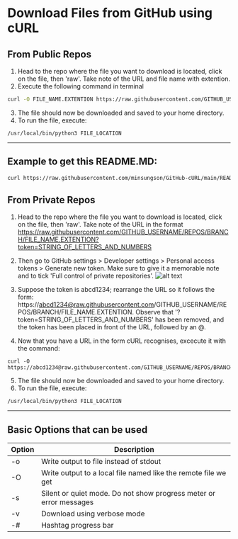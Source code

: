 # Download Files from GitHub using cURL
## From Public Repos
1. Head to the repo where the file you want to download is located, click on the file, then 'raw'. Take note of the URL and file name with extention.
2. Execute the following command in terminal
```sh
curl -O FILE_NAME.EXTENTION https://raw.githubusercontent.com/GITHUB_USERNAME/REPOS/BRANCH/FILE_NAME.EXTENTION
```
3. The file should now be downloaded and saved to your home directory.
4. To run the file, execute:
```
/usr/local/bin/python3 FILE_LOCATION
```
---
## Example to get this README.MD:
```sh
curl https://raw.githubusercontent.com/minsungson/GitHub-cURL/main/README.md > ./CURL-README.MD
```
## From Private Repos
1. Head to the repo where the file you want to download is located, click on the file, then 'raw'. Take note of the URL in the format https://raw.githubusercontent.com/GITHUB_USERNAME/REPOS/BRANCH/FILE_NAME.EXTENTION?token=STRING_OF_LETTERS_AND_NUMBERS

2. Then go to GitHub settings > Developer settings > Personal access tokens > Generate new token. Make sure to give it a memorable note and to tick 'Full control of private repositories'.
![alt text](selection.jpg)
3. Suppose the token is abcd1234; rearrange the URL so it follows the form:
https://abcd1234@raw.githubusercontent.com/GITHUB_USERNAME/REPOS/BRANCH/FILE_NAME.EXTENTION.
Observe that '?token=STRING_OF_LETTERS_AND_NUMBERS' has been removed, and the token has been placed in front of the URL, followed by an @.

4. Now that you have a URL in the form cURL recognises, excecute it with the command:
```
curl -O https://abcd1234@raw.githubusercontent.com/GITHUB_USERNAME/REPOS/BRANCH/FILE_NAME.EXTENTION
```
5. The file should now be downloaded and saved to your home directory.
6. To run the file, execute:
```
/usr/local/bin/python3 FILE_LOCATION
```
---
## Basic Options that can be used
| Option | Description |
| ----------- | ----------- |
| -o | Write output to file instead of stdout |
| -O | Write output to a local file named like the remote file we get |
| -s | Silent or quiet mode. Do not show progress meter or error messages |
| -v | Download using verbose mode
| -# | Hashtag progress bar